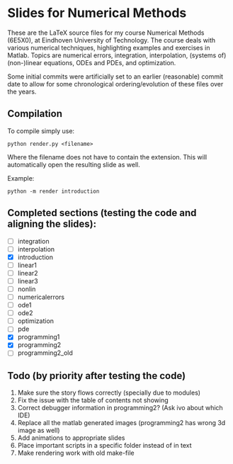 # Slides for Numerical Methods
These are the LaTeX source files for my course Numerical Methods (6E5X0), at Eindhoven University of Technology. The course deals with various numerical techniques, highlighting examples and exercises in Matlab. Topics are numerical errors, integration, interpolation, (systems of) (non-)linear equations, ODEs and PDEs, and optimization.

Some initial commits were artificially set to an earlier (reasonable) commit date to allow for some chronological ordering/evolution of these files over the years. 

## Compilation
To compile simply use:

`python render.py <filename>`

Where the filename does not have to contain the extension. This will automatically open the resulting slide as well.

Example:

`python -m render introduction`

## Completed sections (testing the code and aligning the slides):
 - [ ] integration
 - [ ] interpolation
 - [x] introduction
 - [ ] linear1
 - [ ] linear2
 - [ ] linear3
 - [ ] nonlin
 - [ ] numericalerrors
 - [ ] ode1
 - [ ] ode2
 - [ ] optimization
 - [ ] pde
 - [x] programming1
 - [x] programming2
 - [ ] programming2_old

## Todo (by priority after testing the code)
1. Make sure the story flows correctly (specially due to modules)
2. Fix the issue with the table of contents not showing
3. Correct debugger information in programming2? (Ask ivo about which IDE)
4. Replace all the matlab generated images (programming2 has wrong 3d image as well)
5. Add animations to appropriate slides
6. Place important scripts in a specific folder instead of in text
7. Make rendering work with old make-file